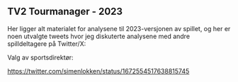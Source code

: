 ## TV2 Tourmanager - 2023

Her ligger alt materialet for analysene til 2023-versjonen av spillet, og her er noen utvalgte tweets hvor jeg diskuterte analysene med andre spilldeltagere på Twitter/X:

Valg av sportsdirektør: 

https://twitter.com/simenlokken/status/1672554517638815745

